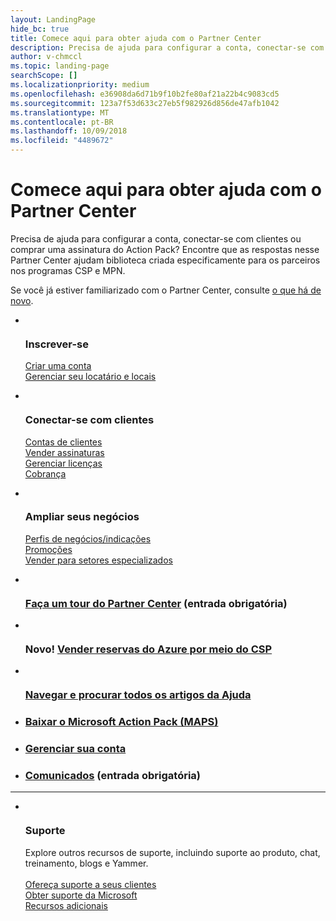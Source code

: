```yaml
---
layout: LandingPage
hide_bc: true
title: Comece aqui para obter ajuda com o Partner Center
description: Precisa de ajuda para configurar a conta, conectar-se com clientes ou comprar uma assinatura do Action Pack? Encontre que as respostas nesse Partner Center ajudam biblioteca criada especificamente para os parceiros nos programas CSP e MPN.
author: v-chmccl
ms.topic: landing-page
searchScope: []
ms.localizationpriority: medium
ms.openlocfilehash: e36908da6d71b9f10b2fe80af21a22b4c9083cd5
ms.sourcegitcommit: 123a7f53d633c27eb5f982926d856de47afb1042
ms.translationtype: MT
ms.contentlocale: pt-BR
ms.lasthandoff: 10/09/2018
ms.locfileid: "4489672"
---
```

# <a name="start-here-for-help-with-partner-center"></a>Comece aqui para obter ajuda com o Partner Center

Precisa de ajuda para configurar a conta, conectar-se com clientes ou comprar uma assinatura do Action Pack? Encontre que as respostas nesse Partner Center ajudam biblioteca criada especificamente para os parceiros nos programas CSP e MPN.

Se você já estiver familiarizado com o Partner Center, consulte [o que há de novo](/partner-center/whats-new-in-pc).

<ul id="products1" class="cardsC cols cols3 panelContent singlePanelContent">
    <li>
        <div class="cardSize">
            <div class="cardPadding">
                <div class="card">
                    <div class="cardImageOuter">
                        <div class="cardImage bgdAccent1">
                            <img alt="" src="https://docs.microsoft.com/media/illustrations/sql-get-started-understand.svg" data-linktype="external">
                        </div>
                    </div>
                    <div class="cardText">
                        <h3>Inscrever-se</h3>
                        <p><a href="/partner-center/mpn-create-a-partner-center-account">Criar uma conta</a><br /><a href="/partner-center/azure-active-directory-tenants-and-partner-center">Gerenciar seu locatário e locais</a></p>
                    </div>
                </div>
            </div>
        </div>
    </li>
    <li>
        <div class="cardSize">
            <div class="cardPadding">
                <div class="card">
                    <div class="cardImageOuter">
                        <div class="cardImage bgdAccent1">
                            <img alt="" src="https://docs.microsoft.com/media/illustrations/virtualization-hperv-server-community.svg" data-linktype="external">
                        </div>
                    </div>
                    <div class="cardText">
                        <h3>Conectar-se com clientes</h3>
                        <p><a href="/partner-center/customer-accounts">Contas de clientes</a><br /><a href="/partner-center/customer-subscriptions">Vender assinaturas</a><br /><a href="/partner-center/assign-licenses-to-users">Gerenciar licenças</a><br /><a href="/partner-center/billing">Cobrança</a></p>
                    </div>
                </div>
            </div>
        </div>
    </li>
    <li>
        <div class="cardSize">
            <div class="cardPadding">
                <div class="card">
                    <div class="cardImageOuter">
                        <div class="cardImage bgdAccent1">
                            <img alt="" src="https://docs.microsoft.com/media/illustrations/biztalk-get-started-scenarios.svg" data-linktype="external">
                        </div>
                    </div>
                    <div class="cardText">
                        <h3>Ampliar seus negócios</h3>
                        <p><a href="/partner-center/referrals">Perfis de negócios/indicações</a><br /><a href="/partner-center/promotions">Promoções</a><br /><a href="/partner-center/get-special-pricing-for-offers">Vender para setores especializados</a></p>
                    </div>
                </div>
            </div>
        </div>
    </li>
</ul>

<ul id="products2" class="cardsF cols cols3 panelContent singlePanelContent">
    <li>
        <div class="cardSize">
            <div class="cardPadding">
                <div class="card">
                    <div class="cardImageOuter">
                        <div class="cardImage">
                            <img alt="" src="https://docs.microsoft.com/media/common/i_portal.svg" data-linktype="external">
                        </div>
                    </div>
                    <div class="cardText">
                        <h3><a href="https://partnercenter.microsoft.com/pcv/redirect?authenticate=true&redirect=%2Fdashboard%2Foverview">Faça um tour do Partner Center</a> (entrada obrigatória)</h3>
                    </div>
                </div>
            </div>
        </div>
    </li>
    <li>
        <div class="cardSize">
            <div class="cardPadding">
                <div class="card">
                    <div class="cardImageOuter">
                        <div class="cardImage">
                            <img alt="" src="https://docs.microsoft.com/media/common/i_vmm-cloud.svg" data-linktype="external">
                        </div>
                    </div>
                    <div class="cardText">
                        <h3>Novo! <a href="/partner-center/azure-ri-server-subscriptions">Vender reservas do Azure por meio do CSP</a></h3>
                    </div>
                </div>
            </div>
        </div>
    </li>
    <li>
        <div class="cardSize">
            <div class="cardPadding">
                <div class="card">
                    <div class="cardImageOuter">
                        <div class="cardImage">
                            <img alt="" src="https://docs.microsoft.com/media/common/i_form.svg" data-linktype="external">
                        </div>
                    </div>
                    <div class="cardText">
                        <h3><a href="/partner-center/">Navegar e procurar todos os artigos da Ajuda</a></h3>
                    </div>
                </div>
            </div>
        </div>
    </li>
    <li>
        <div class="cardSize">
            <div class="cardPadding">
                <div class="card">
                    <div class="cardText">
                        <h3><a href="/partner-center/mpn-get-action-pack">Baixar o Microsoft Action Pack (MAPS)</a></h3>
                    </div>
                </div>
            </div>
        </div>
    </li>
    <li>
        <div class="cardSize">
            <div class="cardPadding">
                <div class="card">
                    <div class="cardText">
                        <h3><a href="/partner-center/partner-center-account-setup">Gerenciar sua conta</a></h3>
                    </div>
                </div>
            </div>
        </div>
    </li>
    <li>
        <div class="cardSize">
            <div class="cardPadding">
                <div class="card">
                    <div class="cardText">
                        <h3><a href="https://partnercenter.microsoft.com/pcv/announcements">Comunicados</a> (entrada obrigatória)</h3>
                    </div>
                </div>
            </div>
        </div>
    </li>
</ul>
<hr />

<ul id="products3" class="cardsF cols cols3 panelContent singlePanelContent">
    <li>
        <div class="cardSize">
            <div class="cardPadding">
                <div class="card">
                    <div class="cardImageOuter">
                        <div class="cardImage">
                            <img class="x-hidden-focus" alt="" src="https://docs.microsoft.com/media/common/i_support.svg" data-linktype="external">
                        </div>
                    </div>
                    <div class="cardText">
                        <h3>Suporte</h3>
                        <p>Explore outros recursos de suporte, incluindo suporte ao produto, chat, treinamento, blogs e Yammer.<br /><br /><a href="/partner-center/customer-support">Ofereça suporte a seus clientes</a><br /><a href="/partner-center/support-from-microsoft">Obter suporte da Microsoft</a><br /><a href="https://partnercenter.microsoft.com/partner/support">Recursos adicionais</a></p>
                    </div>
                </div>
            </div>
        </div>
    </li>
</ul>
